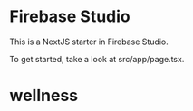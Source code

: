# Firebase Studio

This is a NextJS starter in Firebase Studio.

To get started, take a look at src/app/page.tsx.
# wellness
